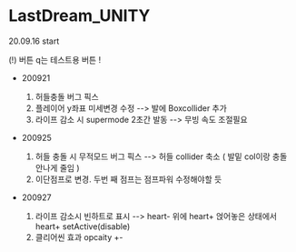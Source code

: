 # LastDream_UNITY
20.09.16 start

  (!) 버튼 q는 테스트용 버튼 !
  
- 200921
  1) 허들충돌 버그 픽스
  2) 플레이어 y좌표 미세변경 수정 --> 발에 Boxcollider 추가
  3) 라이프 감소 시 supermode 2초간 발동 --> 무빙 속도 조절필요
  
- 200925
  1) 허들 충돌 시 무적모드 버그 픽스 --> 허들 collider 축소 ( 발밑 col이랑 충돌 안나게 줄임 )
  2) 이단점프로 변경. 두번 째 점프는 점프파워 수정해야할 듯
  
- 200927
  1) 라이프 감소시 빈하트로 표시 --> heart- 위에 heart+ 얹어놓은 상태에서 heart+ setActive(disable)
  2) 클리어씬 효과 opcaity +-

  

